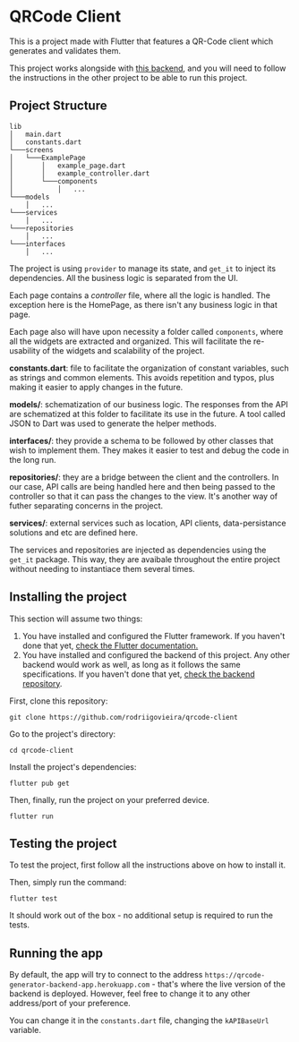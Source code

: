 # QRCode Client

This is a project made with Flutter that features a QR-Code client which generates and validates them.

This project works alongside with [this backend](http://github.com/rodriigovieira/qrcode-generator/), and you will need to follow the instructions in the other project to be able to run this project.

## Project Structure

```
lib
│   main.dart
│   constants.dart    
└───screens
│   └───ExamplePage
│       │   example_page.dart
│       │   example_controller.dart
│       └───components
│           │   ...
└───models
    │   ...
└───services
    │   ...
└───repositories
    │   ...
└───interfaces
    │   ...
```

The project is using `provider` to manage its state, and `get_it` to inject its dependencies. All the business logic is separated from the UI.

Each page contains a _controller_ file, where all the logic is handled. The exception here is the HomePage, as there isn't any business logic in that page.

Each page also will have upon necessity a folder called `components`, where all the widgets are extracted and organized. This will facilitate the re-usability of the widgets and scalability of the project.

**constants.dart**: file to facilitate the organization of constant variables, such as strings and common elements. This avoids repetition and typos, plus making it easier to apply changes in the future.

**models/**: schematization of our business logic. The responses from the API are schematized at this folder to facilitate its use in the future. A tool called JSON to Dart was used to generate the helper methods.

**interfaces/**: they provide a schema to be followed by other classes that wish to implement them. They makes it easier to test and debug the code in the long run.

**repositories/**: they are a bridge between the client and the controllers. In our case, API calls are being handled here and then being passed to the controller so that it can pass the changes to the view. It's another way of futher separating concerns in the project.

**services/**: external services such as location, API clients, data-persistance solutions and etc are defined here.

The services and repositories are injected as dependencies using the `get_it` package. This way, they are avaibale throughout the entire project without needing to instantiace them several times.

## Installing the project

This section will assume two things:

1. You have installed and configured the Flutter framework. If you haven't done that yet, [check the Flutter documentation.](https://flutter.dev/docs/get-started/install)
2. You have installed and configured the backend of this project. Any other backend would work as well, as long as it follows the same specifications. If you haven't done that yet, [check the backend repository](https://github.com/rodriigovieira/qrcode-generator/).

First, clone this repository:

```
git clone https://github.com/rodriigovieira/qrcode-client
```

Go to the project's directory:

```
cd qrcode-client
```

Install the project's dependencies:

```
flutter pub get
```

Then, finally, run the project on your preferred device.

```
flutter run
```

## Testing the project

To test the project, first follow all the instructions above on how to install it.

Then, simply run the command:

```
flutter test
```

It should work out of the box - no additional setup is required to run the tests.

## Running the app

By default, the app will try to connect to the address `https://qrcode-generator-backend-app.herokuapp.com` - that's where the live version of the backend is deployed. However, feel free to change it to any other address/port of your preference.

You can change it in the `constants.dart` file, changing the `kAPIBaseUrl` variable.
